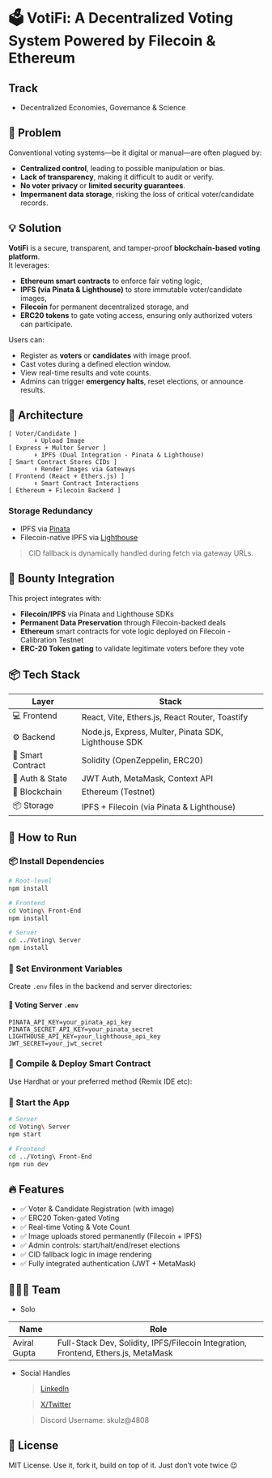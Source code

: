 # 🗳️ VotiFi: A Decentralized Voting System Powered by Filecoin & Ethereum

## Track
- Decentralized Economies, Governance & Science

## 🧠 Problem
Conventional voting systems—be it digital or manual—are often plagued by:
- **Centralized control**, leading to possible manipulation or bias.
- **Lack of transparency**, making it difficult to audit or verify.
- **No voter privacy** or **limited security guarantees**.
- **Impermanent data storage**, risking the loss of critical voter/candidate records.

## 💡 Solution
**VotiFi** is a secure, transparent, and tamper-proof **blockchain-based voting platform**.  
It leverages:
- **Ethereum smart contracts** to enforce fair voting logic,
- **IPFS (via Pinata & Lighthouse)** to store immutable voter/candidate images,
- **Filecoin** for permanent decentralized storage, and
- **ERC20 tokens** to gate voting access, ensuring only authorized voters can participate.

Users can:
- Register as **voters** or **candidates** with image proof.
- Cast votes during a defined election window.
- View real-time results and vote counts.
- Admins can trigger **emergency halts**, reset elections, or announce results.

## 🚀 Architecture

```
[ Voter/Candidate ]
       ⬇️ Upload Image
[ Express + Multer Server ]
       ⬇️ IPFS (Dual Integration - Pinata & Lighthouse)
[ Smart Contract Stores CIDs ]
       ⬇️ Render Images via Gateways
[ Frontend (React + Ethers.js) ]
       ⬆️ Smart Contract Interactions
[ Ethereum + Filecoin Backend ]
```

### Storage Redundancy
- IPFS via [Pinata](https://pinata.cloud/)
- Filecoin-native IPFS via [Lighthouse](https://www.lighthouse.storage/)

> CID fallback is dynamically handled during fetch via gateway URLs.

## 🔗 Bounty Integration
This project integrates with:
- **Filecoin/IPFS** via Pinata and Lighthouse SDKs
- **Permanent Data Preservation** through Filecoin-backed deals
- **Ethereum** smart contracts for vote logic deployed on Filecoin - Calibration Testnet
- **ERC-20 Token gating** to validate legitimate voters before they vote


## 📦 Tech Stack

| Layer             | Stack                                             |
|------------------|---------------------------------------------------|
| 💻 Frontend       | React, Vite, Ethers.js, React Router, Toastify    |
| ⚙️ Backend        | Node.js, Express, Multer, Pinata SDK, Lighthouse SDK |
| 🧠 Smart Contract | Solidity (OpenZeppelin, ERC20)                    |
| 🔐 Auth & State   | JWT Auth, MetaMask, Context API                   |
| 🧠 Blockchain     | Ethereum (Testnet)                                |
| 📦 Storage        | IPFS + Filecoin (via Pinata & Lighthouse)         |

## 🧪 How to Run

### 📦 Install Dependencies
```bash
# Root-level
npm install

# Frontend
cd Voting\ Front-End
npm install

# Server
cd ../Voting\ Server
npm install
```

### 🧼 Set Environment Variables
Create `.env` files in the backend and server directories:

#### 🔐 Voting Server `.env`
```env
PINATA_API_KEY=your_pinata_api_key
PINATA_SECRET_API_KEY=your_pinata_secret
LIGHTHOUSE_API_KEY=your_lighthouse_api_key
JWT_SECRET=your_jwt_secret
```

### 🧠 Compile & Deploy Smart Contract
Use Hardhat or your preferred method (Remix IDE etc):

### 🚀 Start the App
```bash
# Server
cd Voting\ Server
npm start

# Frontend
cd ../Voting\ Front-End
npm run dev
```

## 🔥 Features

- ✅ Voter & Candidate Registration (with image)
- ✅ ERC20 Token-gated Voting
- ✅ Real-time Voting & Vote Count
- ✅ Image uploads stored permanently (Filecoin + IPFS)
- ✅ Admin controls: start/halt/end/reset elections
- ✅ CID fallback logic in image rendering
- ✅ Fully integrated authentication (JWT + MetaMask)

## 👨‍👩‍👦 Team
- Solo

| Name    | Role         |
|---------|--------------|
| Aviral Gupta  | Full-Stack Dev, Solidity, IPFS/Filecoin Integration, Frontend, Ethers.js, MetaMask |

- Social Handles
  > [LinkedIn](https://www.linkedin.com/in/guptaaviral/)
  
  > [X/Twitter](https://x.com/gupta_avi7)
  
  > Discord Username: skulz@4808
  
## 📝 License
MIT License. Use it, fork it, build on top of it. Just don’t vote twice 😉

